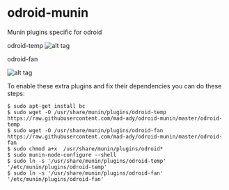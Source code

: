# odroid-munin
Munin plugins specific for odroid

odroid-temp
![alt tag](http://imgur.com/P85uwW7.png)

odroid-fan

![alt tag](http://imgur.com/6YoAUe6.png)

To enable these extra plugins and fix their dependencies you can do these steps:


    $ sudo apt-get install bc
    $ sudo wget -O /usr/share/munin/plugins/odroid-temp https://raw.githubusercontent.com/mad-ady/odroid-munin/master/odroid-temp
    $ sudo wget -O /usr/share/munin/plugins/odroid-fan https://raw.githubusercontent.com/mad-ady/odroid-munin/master/odroid-fan
    $ sudo chmod a+x  /usr/share/munin/plugins/odroid*
    $ sudo munin-node-configure --shell
    $ sudo ln -s '/usr/share/munin/plugins/odroid-temp' '/etc/munin/plugins/odroid-temp'
    $ sudo ln -s '/usr/share/munin/plugins/odroid-fan' '/etc/munin/plugins/odroid-fan'
